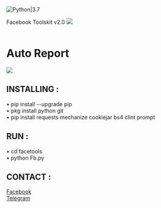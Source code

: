 ![Python|3.7](https://img.shields.io/badge/Python-3.7-magenta.svg)
<div>Facebook Toolskit v2.0
<img src="https://github.com/dz-id/facetools/blob/master/screenshoot/IMG_20191119_232437.jpg"/></div><br>
<h1>Auto Report</h1>
<img src="https://github.com/dz-id/facetools/blob/master/screenshoot/IMG_20191119_232453.jpg"/>
<h2>INSTALLING :</h2>
• pip install --upgrade pip<br>
• pkg install python git<br>
• pip install requests mechanize cookiejar bs4 clint prompt
<h2>RUN :</h2>
• cd facetools</br>
• python Fb.py</br>
<h2>CONTACT :</h2>
<a href="https://www.facebook.com/dulahz">Facebook</a></br>
<a href="https://t.me/unikers">Telegram</a></br>

